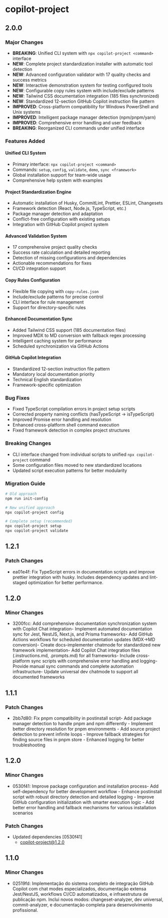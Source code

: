 # copilot-project

## 2.0.0

### Major Changes

- **BREAKING**: Unified CLI system with `npx copilot-project <command>` interface
- **NEW**: Complete project standardization installer with automatic tool detection
- **NEW**: Advanced configuration validator with 17 quality checks and success metrics
- **NEW**: Interactive demonstration system for testing configured tools
- **NEW**: Configurable copy rules system with include/exclude patterns
- **NEW**: Tailwind CSS documentation integration (185 files synchronized)
- **NEW**: Standardized 12-section GitHub Copilot instruction file pattern
- **IMPROVED**: Cross-platform compatibility for Windows PowerShell and Unix systems
- **IMPROVED**: Intelligent package manager detection (npm/pnpm/yarn)
- **IMPROVED**: Comprehensive error handling and user feedback
- **BREAKING**: Reorganized CLI commands under unified interface

### Features Added

#### Unified CLI System

- Primary interface: `npx copilot-project <command>`
- Commands: `setup`, `config`, `validate`, `demo`, `sync <framework>`
- Global installation support for team-wide usage
- Comprehensive help system with examples

#### Project Standardization Engine

- Automatic installation of Husky, CommitLint, Prettier, ESLint, Changesets
- Framework detection (React, Node.js, TypeScript, etc.)
- Package manager detection and adaptation
- Conflict-free configuration with existing setups
- Integration with GitHub Copilot project system

#### Advanced Validation System

- 17 comprehensive project quality checks
- Success rate calculation and detailed reporting
- Detection of missing configurations and dependencies
- Actionable recommendations for fixes
- CI/CD integration support

#### Copy Rules Configuration

- Flexible file copying with `copy-rules.json`
- Include/exclude patterns for precise control
- CLI interface for rule management
- Support for directory-specific rules

#### Enhanced Documentation Sync

- Added Tailwind CSS support (185 documentation files)
- Improved MDX to MD conversion with fallback regex processing
- Intelligent caching system for performance
- Scheduled synchronization via GitHub Actions

#### GitHub Copilot Integration

- Standardized 12-section instruction file pattern
- Mandatory local documentation priority
- Technical English standardization
- Framework-specific optimization

### Bug Fixes

- Fixed TypeScript compilation errors in project setup scripts
- Corrected property naming conflicts (hasTypeScript → isTypeScript)
- Improved Promise error handling and resolution
- Enhanced cross-platform shell command execution
- Fixed framework detection in complex project structures

### Breaking Changes

- CLI interface changed from individual scripts to unified `npx copilot-project` command
- Some configuration files moved to new standardized locations
- Updated script execution patterns for better modularity

### Migration Guide

```bash
# Old approach
npm run init-config

# New unified approach
npx copilot-project config

# Complete setup (recommended)
npx copilot-project setup
npx copilot-project validate
```

## 1.2.1

### Patch Changes

- ea01e4f: Fix TypeScript errors in documentation scripts and improve prettier integration with husky. Includes dependency updates and lint-staged optimization for better performance.

## 1.2.0

### Minor Changes

- 3200fcc: Add comprehensive documentation synchronization system with Copilot Chat integration- Implement automated documentation sync for Jest, NestJS, Next.js, and Prisma frameworks- Add GitHub Actions workflows for scheduled documentation updates (MDX→MD conversion)- Create docs-implementer chatmode for standardized new framework implementation- Add Copilot Chat integration files (.instructions.md, .prompts.md) for all frameworks- Include cross-platform sync scripts with comprehensive error handling and logging- Provide manual sync commands and complete automation infrastructure- Update universal dev chatmode to support all documented frameworks

## 1.1.1

### Patch Changes

- 2bb7d80: Fix pnpm compatibility in postinstall script- Add package manager detection to handle pnpm and npm differently - Implement better directory resolution for pnpm environments - Add source project detection to prevent infinite loops - Improve fallback strategies for finding source files in pnpm store - Enhanced logging for better troubleshooting

## 1.2.0

### Minor Changes

- 0530f41: Improve package configuration and installation process- Add self-dependency for better development workflow - Enhance postinstall script with robust directory detection and detailed logging - Improve GitHub configuration initialization with smarter execution logic - Add better error handling and fallback mechanisms for various installation scenarios

### Patch Changes

- Updated dependencies [0530f41]
  - copilot-project@1.2.0

## 1.1.0

### Minor Changes

- 02519fd: Implementação do sistema completo de integração GitHub Copilot com chat modes especializados, documentação extensa Jest/NestJS, workflows CI/CD automatizados, e infraestrutura de publicação npm. Inclui novos modos: changeset-analyzer, dev universal, commit-analyzer, e documentação completa para desenvolvimento profissional.
